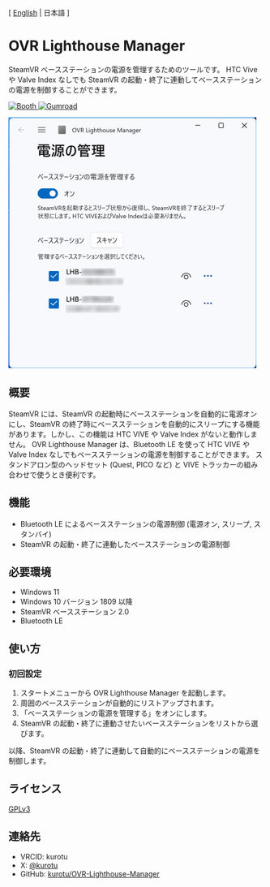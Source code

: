 [ [English](./README.md) | 日本語 ]

# OVR Lighthouse Manager

SteamVR ベースステーションの電源を管理するためのツールです。
HTC Vive や Valve Index なしでも SteamVR の起動・終了に連動してベースステーションの電源を制御することができます。

<a href="https://kurotu.booth.pm/items/5315515">
    <img src="https://asset.booth.pm/static-images/banner/200x40_01.png" alt="Booth"></img>
</a>
<a href="https://kurotu.gumroad.com/l/uaqwv">
    <img src="https://img.shields.io/badge/GUMROAD-36a9ae?style=for-the-badge&logo=gumroad&logoColor=ping&labelColor=black&color=black" height="40px" alt="Gumroad"></img>
</a>

<img src="./Screenshots/Screenshot-JP-Light.png" alt="OVR Lighthouse Manager" width="489px" ></img>

## 概要

SteamVR には、SteamVR の起動時にベースステーションを自動的に電源オンにし、SteamVR の終了時にベースステーションを自動的にスリープにする機能があります。しかし、この機能は HTC VIVE や Valve Index がないと動作しません。
OVR Lighthouse Manager は、Bluetooth LE を使って HTC VIVE や Valve Index なしでもベースステーションの電源を制御することができます。
スタンドアロン型のヘッドセット (Quest, PICO など) と VIVE トラッカーの組み合わせで使うとき便利です。

## 機能

- Bluetooth LE によるベースステーションの電源制御 (電源オン, スリープ, スタンバイ)
- SteamVR の起動・終了に連動したベースステーションの電源制御

## 必要環境

- Windows 11
- Windows 10 バージョン 1809 以降
- SteamVR ベースステーション 2.0
- Bluetooth LE

## 使い方

### 初回設定

1. スタートメニューから OVR Lighthouse Manager を起動します。
2. 周囲のベースステーションが自動的にリストアップされます。
3. 「ベースステーションの電源を管理する」をオンにします。
4. SteamVR の起動・終了に連動させたいベースステーションをリストから選びます。

以降、SteamVR の起動・終了に連動して自動的にベースステーションの電源を制御します。

## ライセンス

[GPLv3](./LICENSE)

## 連絡先

- VRCID: kurotu
- X: [@kurotu](https://twitter.com/kurotu)
- GitHub: [kurotu/OVR-Lighthouse-Manager](https://github.com/kurotu/OVR-Lighthouse-Manager)
